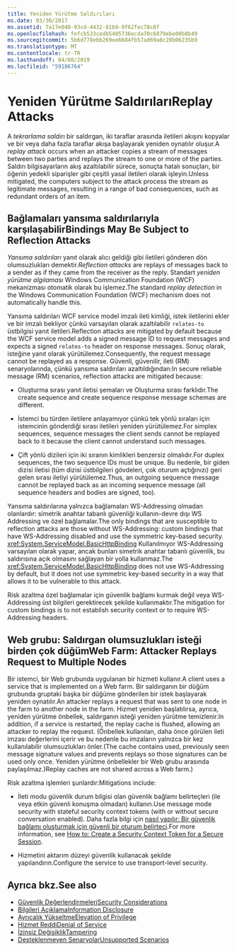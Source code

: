```yaml
---
title: Yeniden Yürütme Saldırıları
ms.date: 03/30/2017
ms.assetid: 7a17e040-93cd-4432-81b9-9f62fec78c8f
ms.openlocfilehash: fefcb533cedb5405736ecda70c6879ebe00b8b49
ms.sourcegitcommit: 5b6d778ebb269ee6684fb57ad69a8c28b06235b9
ms.translationtype: MT
ms.contentlocale: tr-TR
ms.lasthandoff: 04/08/2019
ms.locfileid: "59186764"
---
```

# <a name="replay-attacks"></a><span data-ttu-id="f2a4c-102">Yeniden Yürütme Saldırıları</span><span class="sxs-lookup"><span data-stu-id="f2a4c-102">Replay Attacks</span></span>
<span data-ttu-id="f2a4c-103">A *tekrarlama saldırı* bir saldırgan, iki taraflar arasında iletileri akışını kopyalar ve bir veya daha fazla taraflar akışa başlayarak yeniden oynatılır oluşur.</span><span class="sxs-lookup"><span data-stu-id="f2a4c-103">A *replay attack* occurs when an attacker copies a stream of messages between two parties and replays the stream to one or more of the parties.</span></span> <span data-ttu-id="f2a4c-104">Saldırı bilgisayarların akış azaltılabilir sürece, sonuçta hatalı sonuçları, bir öğenin yedekli siparişler gibi çeşitli yasal iletileri olarak işleyin.</span><span class="sxs-lookup"><span data-stu-id="f2a4c-104">Unless mitigated, the computers subject to the attack process the stream as legitimate messages, resulting in a range of bad consequences, such as redundant orders of an item.</span></span>  
  
## <a name="bindings-may-be-subject-to-reflection-attacks"></a><span data-ttu-id="f2a4c-105">Bağlamaları yansıma saldırılarıyla karşılaşabilir</span><span class="sxs-lookup"><span data-stu-id="f2a4c-105">Bindings May Be Subject to Reflection Attacks</span></span>  
 <span data-ttu-id="f2a4c-106">*Yansıma saldırıları* yanıt olarak alıcı geldiği gibi iletileri gönderen dön olumsuzlukları demektir.</span><span class="sxs-lookup"><span data-stu-id="f2a4c-106">*Reflection attacks* are replays of messages back to a sender as if they came from the receiver as the reply.</span></span> <span data-ttu-id="f2a4c-107">Standart *yeniden yürütme algılaması* Windows Communication Foundation (WCF) mekanizması otomatik olarak bu işlemez.</span><span class="sxs-lookup"><span data-stu-id="f2a4c-107">The standard *replay detection* in the Windows Communication Foundation (WCF) mechanism does not automatically handle this.</span></span>  
  
 <span data-ttu-id="f2a4c-108">Yansıma saldırıları WCF service model imzalı ileti kimliği, istek iletilerini ekler ve bir imzalı bekliyor çünkü varsayılan olarak azaltılabilir `relates-to` üstbilgisi yanıt iletileri.</span><span class="sxs-lookup"><span data-stu-id="f2a4c-108">Reflection attacks are mitigated by default because the WCF service model adds a signed message ID to request messages and expects a signed `relates-to` header on response messages.</span></span> <span data-ttu-id="f2a4c-109">Sonuç olarak, isteğine yanıt olarak yürütülemez.</span><span class="sxs-lookup"><span data-stu-id="f2a4c-109">Consequently, the request message cannot be replayed as a response.</span></span> <span data-ttu-id="f2a4c-110">Güvenli, güvenilir, ileti (RM) senaryolarında, çünkü yansıma saldırıları azaltıldığından:</span><span class="sxs-lookup"><span data-stu-id="f2a4c-110">In secure reliable message (RM) scenarios, reflection attacks are mitigated because:</span></span>  
  
-   <span data-ttu-id="f2a4c-111">Oluşturma sırası yanıt iletisi şemaları ve Oluşturma sırası farklıdır.</span><span class="sxs-lookup"><span data-stu-id="f2a4c-111">The create sequence and create sequence response message schemas are different.</span></span>  
  
-   <span data-ttu-id="f2a4c-112">İstemci bu türden iletilere anlayamıyor çünkü tek yönlü sıraları için istemcinin gönderdiği sırası iletileri yeniden yürütülemez.</span><span class="sxs-lookup"><span data-stu-id="f2a4c-112">For simplex sequences, sequence messages the client sends cannot be replayed back to it because the client cannot understand such messages.</span></span>  
  
-   <span data-ttu-id="f2a4c-113">Çift yönlü dizileri için iki sıranın kimlikleri benzersiz olmalıdır.</span><span class="sxs-lookup"><span data-stu-id="f2a4c-113">For duplex sequences, the two sequence IDs must be unique.</span></span> <span data-ttu-id="f2a4c-114">Bu nedenle, bir giden dizisi iletisi (tüm dizisi üstbilgileri gövdeleri, çok oturum açtığınızı) geri gelen sırası iletiyi yürütülemez.</span><span class="sxs-lookup"><span data-stu-id="f2a4c-114">Thus, an outgoing sequence message cannot be replayed back as an incoming sequence message (all sequence headers and bodies are signed, too).</span></span>  
  
 <span data-ttu-id="f2a4c-115">Yansıma saldırılarına yalnızca bağlamaları WS-Addressing olmadan olanlardır: simetrik anahtar tabanlı güvenliği kullanın-devre dışı WS Addressing ve özel bağlamalar.</span><span class="sxs-lookup"><span data-stu-id="f2a4c-115">The only bindings that are susceptible to reflection attacks are those without WS-Addressing: custom bindings that have WS-Addressing disabled and use the symmetric key-based security.</span></span> <span data-ttu-id="f2a4c-116"><xref:System.ServiceModel.BasicHttpBinding> Kullanılmıyor WS-Addressing varsayılan olarak yapar, ancak bunları simetrik anahtar tabanlı güvenlik, bu saldırısına açık olmasını sağlayan bir yolla kullanmaz.</span><span class="sxs-lookup"><span data-stu-id="f2a4c-116">The <xref:System.ServiceModel.BasicHttpBinding> does not use WS-Addressing by default, but it does not use symmetric key-based security in a way that allows it to be vulnerable to this attack.</span></span>  
  
 <span data-ttu-id="f2a4c-117">Risk azaltma özel bağlamalar için güvenlik bağlamı kurmak değil veya WS-Addressing üst bilgileri gerektirecek şekilde kullanmaktır.</span><span class="sxs-lookup"><span data-stu-id="f2a4c-117">The mitigation for custom bindings is to not establish security context or to require WS-Addressing headers.</span></span>  
  
## <a name="web-farm-attacker-replays-request-to-multiple-nodes"></a><span data-ttu-id="f2a4c-118">Web grubu: Saldırgan olumsuzlukları isteği birden çok düğüm</span><span class="sxs-lookup"><span data-stu-id="f2a4c-118">Web Farm: Attacker Replays Request to Multiple Nodes</span></span>  
 <span data-ttu-id="f2a4c-119">Bir istemci, bir Web grubunda uygulanan bir hizmeti kullanır.</span><span class="sxs-lookup"><span data-stu-id="f2a4c-119">A client uses a service that is implemented on a Web farm.</span></span> <span data-ttu-id="f2a4c-120">Bir saldırganın bir düğüm grubunda gruptaki başka bir düğüme gönderilen bir istek başlayarak yeniden oynatılır.</span><span class="sxs-lookup"><span data-stu-id="f2a4c-120">An attacker replays a request that was sent to one node in the farm to another node in the farm.</span></span> <span data-ttu-id="f2a4c-121">Hizmet yeniden başlatılırsa, ayrıca, yeniden yürütme önbellek, saldırganın isteği yeniden yürütme temizlenir.</span><span class="sxs-lookup"><span data-stu-id="f2a4c-121">In addition, if a service is restarted, the replay cache is flushed, allowing an attacker to replay the request.</span></span> <span data-ttu-id="f2a4c-122">(Önbellek kullanılan, daha önce görülen ileti imzası değerlerini içerir ve bu nedenle bu imzaların yalnızca bir kez kullanılabilir olumsuzlukları önler.</span><span class="sxs-lookup"><span data-stu-id="f2a4c-122">(The cache contains used, previously seen message signature values and prevents replays so those signatures can be used only once.</span></span> <span data-ttu-id="f2a4c-123">Yeniden yürütme önbellekler bir Web grubu arasında paylaşılmaz.)</span><span class="sxs-lookup"><span data-stu-id="f2a4c-123">Replay caches are not shared across a Web farm.)</span></span>  
  
 <span data-ttu-id="f2a4c-124">Risk azaltma işlemleri şunlardır:</span><span class="sxs-lookup"><span data-stu-id="f2a4c-124">Mitigations include:</span></span>  
  
-   <span data-ttu-id="f2a4c-125">İleti modu güvenlik durum bilgisi olan güvenlik bağlamı belirteçleri (ile veya etkin güvenli konuşma olmadan) kullanın.</span><span class="sxs-lookup"><span data-stu-id="f2a4c-125">Use message mode security with stateful security context tokens (with or without secure conversation enabled).</span></span> <span data-ttu-id="f2a4c-126">Daha fazla bilgi için [nasıl yapılır: Bir güvenlik bağlamı oluşturmak için güvenli bir oturum belirteci](../../../../docs/framework/wcf/feature-details/how-to-create-a-security-context-token-for-a-secure-session.md).</span><span class="sxs-lookup"><span data-stu-id="f2a4c-126">For more information, see [How to: Create a Security Context Token for a Secure Session](../../../../docs/framework/wcf/feature-details/how-to-create-a-security-context-token-for-a-secure-session.md).</span></span>  
  
-   <span data-ttu-id="f2a4c-127">Hizmetini aktarım düzeyi güvenlik kullanacak şekilde yapılandırın.</span><span class="sxs-lookup"><span data-stu-id="f2a4c-127">Configure the service to use transport-level security.</span></span>  
  
## <a name="see-also"></a><span data-ttu-id="f2a4c-128">Ayrıca bkz.</span><span class="sxs-lookup"><span data-stu-id="f2a4c-128">See also</span></span>

- [<span data-ttu-id="f2a4c-129">Güvenlik Değerlendirmeleri</span><span class="sxs-lookup"><span data-stu-id="f2a4c-129">Security Considerations</span></span>](../../../../docs/framework/wcf/feature-details/security-considerations-in-wcf.md)
- [<span data-ttu-id="f2a4c-130">Bilgileri Açıklama</span><span class="sxs-lookup"><span data-stu-id="f2a4c-130">Information Disclosure</span></span>](../../../../docs/framework/wcf/feature-details/information-disclosure.md)
- [<span data-ttu-id="f2a4c-131">Ayrıcalık Yükseltme</span><span class="sxs-lookup"><span data-stu-id="f2a4c-131">Elevation of Privilege</span></span>](../../../../docs/framework/wcf/feature-details/elevation-of-privilege.md)
- [<span data-ttu-id="f2a4c-132">Hizmet Reddi</span><span class="sxs-lookup"><span data-stu-id="f2a4c-132">Denial of Service</span></span>](../../../../docs/framework/wcf/feature-details/denial-of-service.md)
- [<span data-ttu-id="f2a4c-133">İzinsiz Değişiklik</span><span class="sxs-lookup"><span data-stu-id="f2a4c-133">Tampering</span></span>](../../../../docs/framework/wcf/feature-details/tampering.md)
- [<span data-ttu-id="f2a4c-134">Desteklenmeyen Senaryolar</span><span class="sxs-lookup"><span data-stu-id="f2a4c-134">Unsupported Scenarios</span></span>](../../../../docs/framework/wcf/feature-details/unsupported-scenarios.md)
